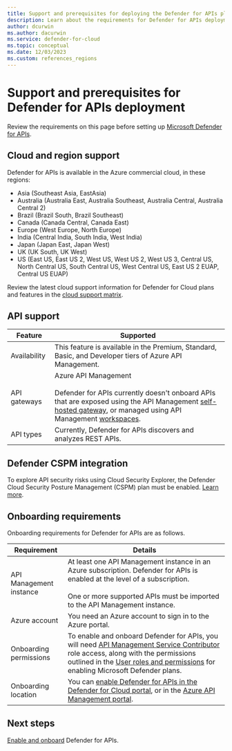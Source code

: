 ```yaml
---
title: Support and prerequisites for deploying the Defender for APIs plan
description: Learn about the requirements for Defender for APIs deployment in Microsoft Defender for Cloud
author: dcurwin
ms.author: dacurwin
ms.service: defender-for-cloud
ms.topic: conceptual
ms.date: 12/03/2023
ms.custom: references_regions
---
```

# Support and prerequisites for Defender for APIs deployment

Review the requirements on this page before setting up [Microsoft Defender for APIs](defender-for-apis-introduction.md).

## Cloud and region support

Defender for APIs is available in the Azure commercial cloud, in these regions:

- Asia (Southeast Asia, EastAsia)
- Australia (Australia East, Australia Southeast, Australia Central, Australia Central 2)
- Brazil (Brazil South, Brazil Southeast)
- Canada (Canada Central, Canada East)
- Europe (West Europe, North Europe)
- India (Central India, South India, West India)
- Japan (Japan East, Japan West)
- UK (UK South, UK West)
- US (East US, East US 2, West US, West US 2, West US 3, Central US, North Central US, South Central US, West Central US, East US 2 EUAP, Central US EUAP)

Review the latest cloud support information for Defender for Cloud plans and features in the [cloud support matrix](support-matrix-cloud-environment.md).

## API support

**Feature** | **Supported**
--- | ---
Availability | This feature is available in the Premium, Standard, Basic, and Developer tiers of Azure API Management.
API gateways | Azure API Management<br/><br/> Defender for APIs currently doesn't onboard APIs that are exposed using the API Management [self-hosted gateway](/azure/api-management/self-hosted-gateway-overview), or managed using API Management [workspaces](/azure/api-management/workspaces-overview).
API types | Currently, Defender for APIs discovers and analyzes REST APIs.

## Defender CSPM integration

To explore API security risks using Cloud Security Explorer, the Defender Cloud Security Posture Management (CSPM) plan must be enabled. [Learn more](concept-cloud-security-posture-management.md).

## Onboarding requirements

Onboarding requirements for Defender for APIs are as follows.

**Requirement** | **Details**
--- | ---
API Management instance | At least one API Management instance in an Azure subscription. Defender for APIs is enabled at the level of a subscription.<br/><br/> One or more supported APIs must be imported to the API Management instance.
Azure account | You need an Azure account to sign in to the Azure portal.
Onboarding permissions | To enable and onboard Defender for APIs, you will need [API Management Service Contributor](/azure/api-management/api-management-role-based-access-control#built-in-service-roles) role access, along with the permissions outlined in the [User roles and permissions](permissions.md#roles-and-allowed-actions) for enabling Microsoft Defender plans.
Onboarding location | You can [enable Defender for APIs in the Defender for Cloud portal](defender-for-apis-deploy.md), or in the [Azure API Management portal](/azure/api-management/protect-with-defender-for-apis).

## Next steps

[Enable and onboard](defender-for-apis-deploy.md) Defender for APIs.
